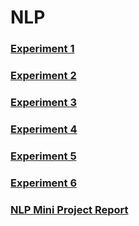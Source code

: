 # NLP
### [Experiment 1](https://github.com/bhumitech-cloud/NLP/blob/main/Literature%20Review%20on%20Election%20Result%20Prediction_exp1)
### [Experiment 2](https://github.com/bhumitech-cloud/NLP/blob/main/tokenize_exp2.py)
### [Experiment 3](https://github.com/bhumitech-cloud/NLP/blob/main/stopword_exp3.py)
### [Experiment 4](https://github.com/bhumitech-cloud/NLP/blob/main/porter_stemmmer_exp4)
### [Experiment 5](https://github.com/bhumitech-cloud/NLP/blob/main/POS_tagging_exp5)
### [Experiment 6](https://github.com/bhumitech-cloud/NLP/blob/main/Named_entity_recognition_exp6)
### [NLP Mini Project Report](https://github.com/bhumitech-cloud/NLP/blob/main/NLP%20Mini%20Project%20Report.pdf)
